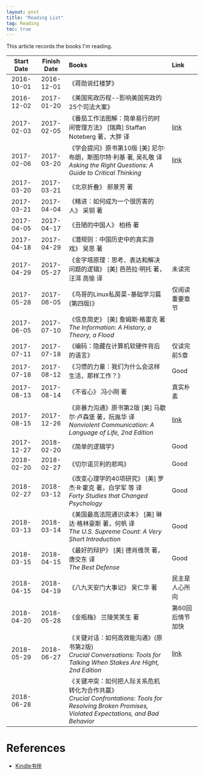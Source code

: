 ```yaml
---
layout: post
title: "Reading List"
tag: Reading
toc: true
---
```


This article records the books I'm reading.

<!--more-->

| Start Date | Finish Date | Books | Link  |
| :--------: | :---------: | :---- | :---- |
| 2016-10-01 | 2016-12-01  | 《蒋勋说红楼梦》 | |
| 2016-12-02 | 2017-01-20  | 《美国宪政历程--影响美国宪政的25个司法大案》 | |
| 2017-02-03 | 2017-02-05  | 《番茄工作法图解：简单易行的时间管理方法》 [瑞典] Staffan Noteberg 著，大胖 译 | <a href="{{ site.base-url }}/2017/02/28/the-pomodoro-technique.html"> link </a> |
| 2017-02-06 | 2017-03-20  | 《学会提问》原书第10版 [美] 尼尔·布朗，斯图尔特·利基 著, 吴礼敬 译<br>*Asking the Right Questions: A Guide to Critical Thinking* | <a href="{{ site.base-url }}/2017/03/20/asking-the-right-questions.html"> link </a> |
| 2017-03-20 | 2017-03-21  | 《北京折叠》 郝景芳 著 | |
| 2017-03-21 | 2017-04-04  | 《精进：如何成为一个很厉害的人》 采铜 著 | |
| 2017-04-05 | 2017-04-17  | 《丑陋的中国人》 柏杨 著 | |
| 2017-04-18 | 2017-04-29  | 《潜规则：中国历史中的真实游戏》 吴思 著 | |
| 2017-04-29 | 2017-05-27  | 《金字塔原理：思考、表达和解决问题的逻辑》 [美] 芭芭拉·明托 著，汪洱 高愉 译 | 未读完 |
| 2017-05-28 | 2017-06-05  | 《鸟哥的Linux私房菜-基础学习篇(第四版)》 | 仅阅读重要章节 |
| 2017-06-05 | 2017-07-10  | 《信息简史》 [美] 詹姆斯·格雷克 著<br>*The Information: A History, a Theory, a Flood* | |
| 2017-07-11 | 2017-07-18  | 《编码：隐藏在计算机软硬件背后的语言》 | 仅读完前5章 |
| 2017-07-18 | 2017-08-12  | 《习惯的力量：我们为什么会这样生活，那样工作？》 | Good |
| 2017-08-13 | 2017-08-14  | 《不省心》 冯小刚 著 | 真实朴素 |
| 2017-08-15 | 2017-12-26  | 《非暴力沟通》原书第2版 [美] 马歇尔·卢森堡 著，阮胤华 译<br>*Nonviolent Communication: A Language of Life, 2nd Edition* | <a href="{{ site.base-url }}/2017/12/26/nonviolent-communication.html"> link </a> |
| 2017-12-27 | 2018-02-20  | 《简单的逻辑学》 | Good |
| 2018-02-20 | 2018-02-27  | 《切尔诺贝利的悲鸣》 | Good |
| 2018-02-27 | 2018-03-12  | 《改变心理学的40项研究》 [美] 罗杰·R·霍克 著，白学军 等 译<br>*Forty Studies that Changed Psychology* | Good |
| 2018-03-13 | 2018-03-14  | 《美国最高法院通识读本》 [美] 琳达·格林豪斯 著，何帆 译<br>*The U.S. Supreme Count: A Very Short Introduction* | Good |
| 2018-03-15 | 2018-04-15  | 《最好的辩护》 [美] 德肖维茨 著，唐交东 译<br>*The Best Defense* | Good |
| 2018-04-15 | 2018-04-19  | 《八九天安门大事记》 吴仁华 著 | 民主是人心所向 |
| 2018-04-20 | 2018-05-28  | 《金瓶梅》 兰陵笑笑生 著 | 第60回后情节加快 |
| 2018-05-29 | 2018-06-27  | 《关键对话：如何高效能沟通》(原书第2版)<br>*Crucial Conversations: Tools for Talking When Stakes Are Hight, 2nd Edition* | <a href="{{ site.base-url }}/2018/06/23/crucial-conversations.html"> link </a> |
| 2018-06-28 |             | 《关键冲突：如何把人际关系危机转化为合作共赢》<br>*Crucial Confrontations: Tools for Resolving Broken Promises, Violated Expectations, and Bad Behavior* |  |

<p/>

# References

* [Kindle书伴](https://bookfere.com/)
